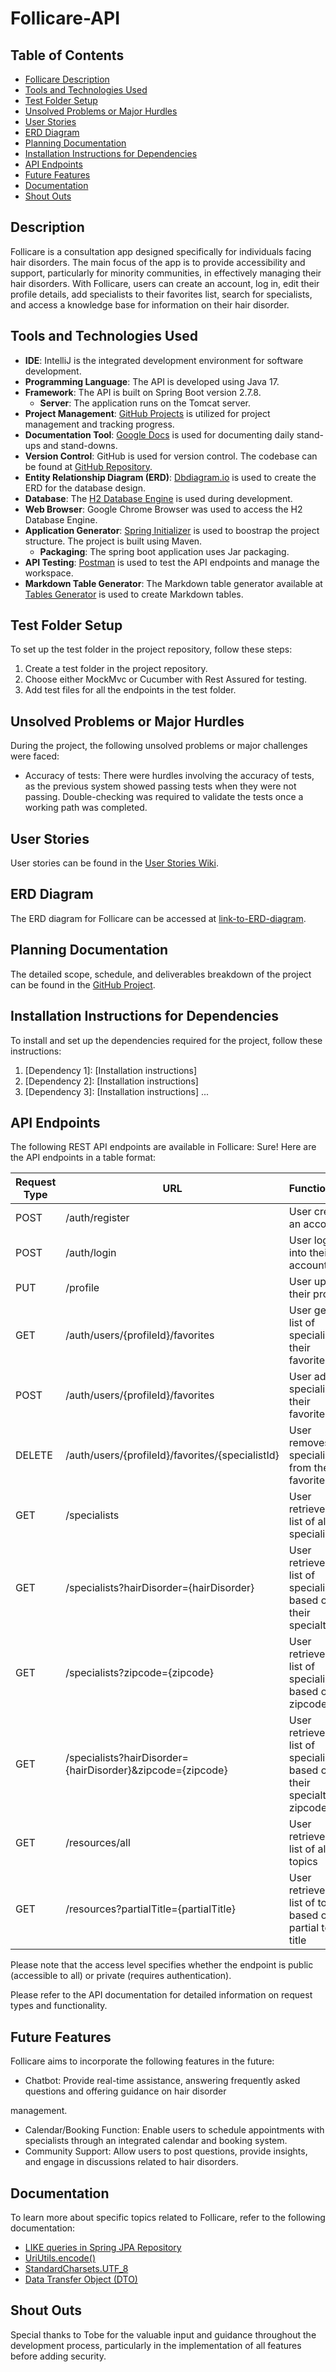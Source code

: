 # Follicare-API

## Table of Contents
- [Follicare Description](#follicare-description)
- [Tools and Technologies Used](#tools-and-technologies-used)
- [Test Folder Setup](#test-folder-setup)
- [Unsolved Problems or Major Hurdles](#unsolved-problems-or-major-hurdles)
- [User Stories](#user-stories)
- [ERD Diagram](#erd-diagram)
- [Planning Documentation](#planning-documentation)
- [Installation Instructions for Dependencies](#installation-instructions-for-dependencies)
- [API Endpoints](#api-endpoints)
- [Future Features](#future-features)
- [Documentation](#documentation)
- [Shout Outs](#shout-outs)

## Description
Follicare is a consultation app designed specifically for individuals facing hair disorders. The main focus of the app is to provide accessibility and support, particularly for minority communities, in effectively managing their hair disorders. With Follicare, users can create an account, log in, edit their profile details, add specialists to their favorites list, search for specialists, and access a knowledge base for information on their hair disorder.

## Tools and Technologies Used
 - **IDE**: IntelliJ is the integrated development environment for software development.
  - **Programming Language**: The API is developed using Java 17.
  - **Framework**: The API is built on Spring Boot version 2.7.8.
    - **Server**: The application runs on the Tomcat server.
  - **Project Management**: [GitHub Projects](https://github.com/users/woodsdeshe/projects/6) is utilized for project management and tracking progress.
  - **Documentation Tool**: [Google Docs](https://docs.google.com/document/d/1IrPEi7DRGvpivJOVLtRf7Ejdoql4ds-LKyS0UoeONZQ/edit?usp=sharing) is used for documenting daily stand-ups and stand-downs.
  - **Version Control**: GitHub is used for version control. The codebase can be found at [GitHub Repository](https://github.com/woodsdeshe/follicare-api).
  - **Entity Relationship Diagram (ERD)**: [Dbdiagram.io](https://dbdiagram.io/d/644ad886dca9fb07c42b4c62) is used to create the ERD for the database design.
  - **Database**: The [H2 Database Engine](https://www.geeksforgeeks.org/spring-boot-h2-database/) is used during development.
  - **Web Browser**: Google Chrome Browser was used to access the H2 Database Engine.
  - **Application Generator**: [Spring Initializer](https://start.spring.io/) is used to boostrap the project structure. The project is built using Maven.
     - **Packaging**: The spring boot application uses Jar packaging.
  - **API Testing**: [Postman](https://www.postman.com/) is used to test the API endpoints and manage the workspace.
  - **Markdown Table Generator**: The Markdown table generator available at [Tables Generator](https://www.tablesgenerator.com/markdown_tables) is used to create Markdown tables.
## Test Folder Setup
To set up the test folder in the project repository, follow these steps:
1. Create a test folder in the project repository.
2. Choose either MockMvc or Cucumber with Rest Assured for testing.
3. Add test files for all the endpoints in the test folder.

## Unsolved Problems or Major Hurdles
During the project, the following unsolved problems or major challenges were faced:
- Accuracy of tests: There were hurdles involving the accuracy of tests, as the previous system showed passing tests when they were not passing. Double-checking was required to validate the tests once a working path was completed.

## User Stories
User stories can be found in the [User Stories Wiki](https://github.com/woodsdeshe/follicare-api/wiki/User-Stories).

## ERD Diagram
The ERD diagram for Follicare can be accessed at [link-to-ERD-diagram](https://github.com/woodsdeshe/follicare-api/blob/main/src/main/java/com/example/Follicare/Follicare%20Wireframe.png).

## Planning Documentation
The detailed scope, schedule, and deliverables breakdown of the project can be found in the [GitHub Project](link-to-GitHub-project).

## Installation Instructions for Dependencies
To install and set up the dependencies required for the project, follow these instructions:
1. [Dependency 1]: [Installation instructions]
2. [Dependency 2]: [Installation instructions]
3. [Dependency 3]: [Installation instructions]
...

## API Endpoints
The following REST API endpoints are available in Follicare:
Sure! Here are the API endpoints in a table format:

| Request Type | URL                                          | Functionality                                                                                     | Access  |
|--------------|----------------------------------------------|--------------------------------------------------------------------------------------------------|---------|
| POST         | /auth/register                               | User creates an account                                                                           | Public  |
| POST         | /auth/login                                  | User logs into their account                                                                      | Public  |
| PUT          | /profile                                     | User updates their profile                                                                        | Private |
| GET          | /auth/users/{profileId}/favorites            | User gets a list of specialists in their favorites list                                           | Private |
| POST         | /auth/users/{profileId}/favorites            | User adds a specialist to their favorites list                                                    | Private |
| DELETE       | /auth/users/{profileId}/favorites/{specialistId} | User removes a specialist from their favorites list                                             | Private |
| GET          | /specialists                                 | User retrieves a list of all specialists                                                          | Public  |
| GET          | /specialists?hairDisorder={hairDisorder}     | User retrieves a list of specialists based on their specialty                                     | Public  |
| GET          | /specialists?zipcode={zipcode}               | User retrieves a list of specialists based on the zipcode                                         | Public  |
| GET          | /specialists?hairDisorder={hairDisorder}&zipcode={zipcode} | User retrieves a list of specialists based on their specialty and zipcode               | Public  |
| GET          | /resources/all                               | User retrieves a list of all topics                                                                | Public  |
| GET          | /resources?partialTitle={partialTitle}       | User retrieves a list of topics based on the partial topic title                                  | Public  |

Please note that the access level specifies whether the endpoint is public (accessible to all) or private (requires authentication).

Please refer to the API documentation for detailed information on request types and functionality.

## Future Features
Follicare aims to incorporate the following features in the future:
- Chatbot: Provide real-time assistance, answering frequently asked questions and offering guidance on hair disorder

 management.
- Calendar/Booking Function: Enable users to schedule appointments with specialists through an integrated calendar and booking system.
- Community Support: Allow users to post questions, provide insights, and engage in discussions related to hair disorders.

## Documentation
To learn more about specific topics related to Follicare, refer to the following documentation:
- [LIKE queries in Spring JPA Repository](documentation-link)
- [UriUtils.encode()](documentation-link)
- [StandardCharsets.UTF_8](documentation-link)
- [Data Transfer Object (DTO)](documentation-link)

## Shout Outs
Special thanks to Tobe for the valuable input and guidance throughout the development process, particularly in the implementation of all features before adding security.
